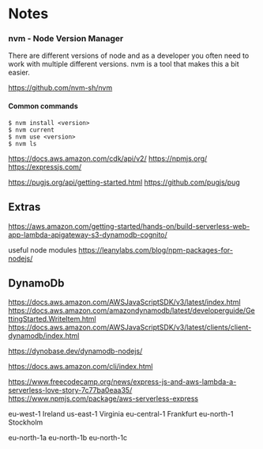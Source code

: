 
# Notes

### nvm - Node Version Manager

There are different versions of node and as a developer you often need to work with multiple different versions. nvm is a tool that makes this a bit easier.

https://github.com/nvm-sh/nvm

#### Common commands

```
$ nvm install <version>
$ nvm current
$ nvm use <version>
$ nvm ls
```

https://docs.aws.amazon.com/cdk/api/v2/
https://npmjs.org/
https://expressjs.com/

https://pugjs.org/api/getting-started.html
https://github.com/pugjs/pug


## Extras
https://aws.amazon.com/getting-started/hands-on/build-serverless-web-app-lambda-apigateway-s3-dynamodb-cognito/

useful node modules
https://leanylabs.com/blog/npm-packages-for-nodejs/

## DynamoDb
https://docs.aws.amazon.com/AWSJavaScriptSDK/v3/latest/index.html
https://docs.aws.amazon.com/amazondynamodb/latest/developerguide/GettingStarted.WriteItem.html
https://docs.aws.amazon.com/AWSJavaScriptSDK/v3/latest/clients/client-dynamodb/index.html


https://dynobase.dev/dynamodb-nodejs/

https://docs.aws.amazon.com/cli/index.html


https://www.freecodecamp.org/news/express-js-and-aws-lambda-a-serverless-love-story-7c77ba0eaa35/
https://www.npmjs.com/package/aws-serverless-express



eu-west-1 Ireland
us-east-1 Virginia
eu-central-1 Frankfurt
eu-north-1 Stockholm


eu-north-1a
eu-north-1b
eu-north-1c
